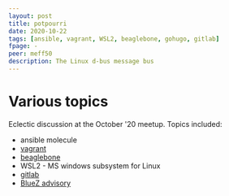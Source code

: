 ```yaml
---
layout: post
title: potpourri
date: 2020-10-22
tags: [ansible, vagrant, WSL2, beaglebone, gohugo, gitlab]
fpage: -
peer: meff50
description: The Linux d-bus message bus
---
```

# Various topics
Eclectic discussion at the October '20 meetup. Topics included:

* ansible molecule
* [vagrant](https://www.vagantup.com)
* [beaglebone](https://beagleboard.org)
* WSL2 - MS windows subsystem for Linux
* [gitlab](https://gitlab.com)
* [BlueZ advisory](https://www.intel.com/content/www/us/en/security-center/advisory/intel-sa-00435.html)


